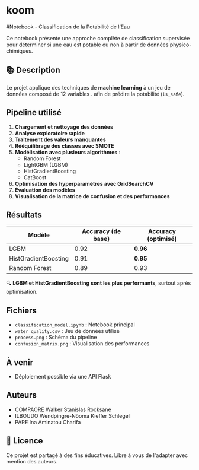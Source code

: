 # koom

#Notebook - Classification de la Potabilité de l’Eau

Ce notebook présente une approche complète de classification supervisée pour déterminer si une eau est potable ou non à partir de données physico-chimiques.

## 📚 Description

Le projet applique des techniques de **machine learning** à un jeu de données composé de 12 variables . afin de prédire la potabilité (`is_safe`).

##  Pipeline utilisé

1. **Chargement et nettoyage des données**
2. **Analyse exploratoire rapide**
3. **Traitement des valeurs manquantes**
4. **Rééquilibrage des classes avec SMOTE**
5. **Modélisation avec plusieurs algorithmes** :
   - Random Forest
   - LightGBM (LGBM)
   - HistGradientBoosting
   - CatBoost
6. **Optimisation des hyperparamètres avec GridSearchCV**
7. **Évaluation des modèles**
8. **Visualisation de la matrice de confusion et des performances**

##  Résultats

| Modèle                 | Accuracy (de base) | Accuracy (optimisé) |
|------------------------|--------------------|----------------------|
| LGBM                   | 0.92               | **0.96**             |
| HistGradientBoosting   | 0.91               | **0.95**             |
| Random Forest          | 0.89               | 0.93                 |

🔍 **LGBM et HistGradientBoosting sont les plus performants**, surtout après optimisation.

## Fichiers

- `classification_model.ipynb` : Notebook principal
- `water_quality.csv` : Jeu de données utilisé
- `process.png` : Schéma du pipeline
- `confusion_matrix.png` : Visualisation des performances

## À venir

- Déploiement possible via une API Flask

## Auteurs

- COMPAORE Walker Stanislas Rocksane  
- ILBOUDO Wendpingre-Nôoma Kieffer Schlegel  
- PARE Ina Aminatou Charifa

## 🔗 Licence

Ce projet est partagé à des fins éducatives. Libre à vous de l'adapter avec mention des auteurs.
